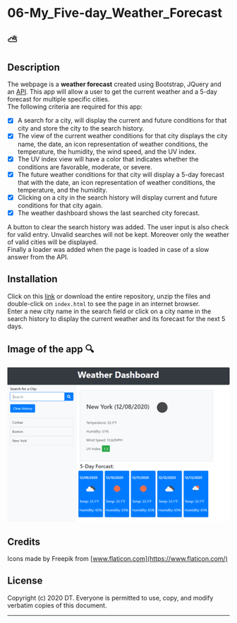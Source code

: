 # 06-My_Five-day_Weather_Forecast
:partly_sunny:
---

## Description 
The webpage is a __weather forecast__ created using Bootstrap, JQuery and an [API]. This app will allow a user to get the current weather and a 5-day forecast for multiple specific cities.  
The following criteria are required for this app:  
- [X] A search for a city, will display the current and future conditions for that city and store the city to the search history.  
- [X] The view of the current weather conditions for that city displays the city name, the date, an icon representation of weather conditions, the temperature, the humidity, the wind speed, and the UV index.    
- [X] The UV index view will have a color that indicates whether the conditions are favorable, moderate, or severe.  
- [X] The future weather conditions for that city will display a 5-day forecast that with the date, an icon representation of weather conditions, the temperature, and the humidity.  
- [X] Clicking on a city in the search history will display current and future conditions for that city again.  
- [X] The weather dashboard shows the last searched city forecast.  
  
A button to clear the search history was added. The user input is also check for valid entry. Unvalid searches will not be kept. Moreover only the weather of valid cities will be displayed.  
Finally a loader was added when the page is loaded in case of a slow answer from the API.  


## Installation

Click on this [link] or download the entire repository, unzip the files and double-click on `index.html` to see the page in an internet browser.  
Enter a new city name in the search field or click on a city name in the search history to display the current weather and its forecast for the next 5 days. 


## Image of the app :mag:

![My_5-day_weather_forecast](./assets/images/snippet.PNG)

## Credits
 
Icons made by Freepik from [www.flaticon.com](https://www.flaticon.com/)


## License

Copyright (c) 2020 DT. Everyone is permitted to use, copy, and modify verbatim copies of this document.

---
[link]: https://delph-sunny.github.io/06-My_5-day_Weather_Forecast/
[API]: https://openweathermap.org/api
